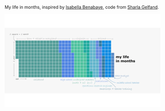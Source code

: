 My life in months, inspired by [Isabella Benabaye](https://isabella-b.com/blog/my-life-in-months/), code from [Sharla Gelfand](https://github.com/sharlagelfand/mylifeinmonths).

![Image of Life in Months](https://github.com/jennschilling/mylifeinmonths/blob/master/life_in_months.png)
